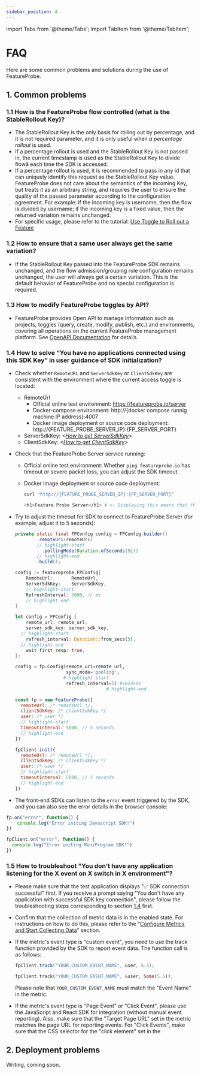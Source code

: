 ```yaml
---
sidebar_position: 4
---
```


import Tabs from '@theme/Tabs';
import TabItem from '@theme/TabItem';

# FAQ

Here are some common problems and solutions during the use of FeatureProbe.

## 1. Common problems
### 1.1 How is the FeatureProbe flow controlled (what is the StableRollout Key)?

- The StableRollout Key is the only basis for rolling out by percentage, and it is not required parameter, and it is only useful when *a percentage rollout* is used.
- If a percentage rollout is used and the StableRollout Key is not passed in, the current timestamp is used as the StableRollout Key to divide flowå each time the SDK is accessed.
- If a percentage rollout is used, it is recommended to pass in any id that can uniquely identify this request as the StableRollout Key value. FeatureProbe does not care about the semantics of the incoming Key, but treats it as an arbitrary string, and requires the user to ensure the quality of the passed parameter according to the configuration agreement. For example: if the incoming key is username, then the flow is divided by username; if the incoming key is a fixed value, then the returned variation remains unchanged.
- For specific usage, please refer to the tutorial: [Use Toggle to Roll out a Feature](/tutorials/rollout_tutorial/)

### 1.2 How to ensure that a same user always get the same variation?

- If the StableRollout Key passed into the FeatureProbe SDK remains unchanged, and the flow admission/grouping rule configuration remains unchanged, the user will always get a certain variation. This is the default behavior of FeatureProbe and no special configuration is required.

### 1.3 How to modify FeatureProbe toggles by API?

- FeatureProbe provides Open API to manage information such as projects, toggles (query, create, modify, publish, etc.) and environments, covering all operations on the current FeatureProbe management platform. See [OpenAPI Documentation](https://featureprobe.io/api-docs) for details.

### 1.4 How to solve “You have no applications connected using this SDK Key” in user guidance of SDK initialization?

- Check whether `RemoteURL` and `ServerSdkKey` or `ClientSdkKey` are consistent with the environment where the current access toggle is located:

  - RemoteUrl
    - Official online test environment: https://featureprobe.io/server
    - Docker-compose environment: http://{docker compose runnig machine IP address}:4007
    - Docker image deployment or source code deployment: http://{FEATURE_PROBE_SERVER_IP}:{FP_SERVER_PORT}
  - ServerSdkKey: *<[How to get ServerSdkKey](/tutorials/backend_custom_attribute#编写代码)>*
  - ClientSdkKey: *<[How to get ClientSdkKey](/tutorials/backend_custom_attribute#控制前端程序)>*

- Check that the FeatureProbe Server service running:

  - Official online test environment: Whether `ping featureprobe.io` has timeout or severe packet loss, you can adjust the SDK timeout.

  - Docker image deployment or source code deployment:

    ```bash
    curl "http://{FEATURE_PROBE_SERVER_IP}:{FP_SERVER_PORT}"
    
    <h1>Feature Probe Server</h1> # <- Displaying this means that the service is normal
    ```

- Try to adjust the timeout for SDK to connect to FeatureProbe Server (for example, adjust it to 5 seconds):

  <Tabs groupId="language">
     <TabItem value="java" label="Java" default>

  ~~~java  title="src/main/java/com/featureprobe/sdk/example/FeatureProbeDemo.java"
  private static final FPConfig config = FPConfig.builder()
          .remoteUri(remoteUri)
          // highlight-start
    		.pollingMode(Duration.ofSeconds(5L))
          // highlight-end
          .build();
  ~~~
  
    </TabItem>
    <TabItem value="golang" label="Go">
  
  ~~~go title="example/main.go"
  config := featureprobe.FPConfig{
      RemoteUrl:       RemoteUrl,
      ServerSdkKey:    ServerSdkKey,
      // highlight-start
      RefreshInterval: 5000, // ms
      // highlight-end
  }
  ~~~

  </TabItem>
  <TabItem value="rust" label="Rust">
  
  ~~~rust title="examples/demo.rs"
  let config = FPConfig {
      remote_url: remote_url,
      server_sdk_key: server_sdk_key,
    // highlight-start
      refresh_interval: Duration::from_secs(5),
    // highlight-end
      wait_first_resp: true,
  };
  ~~~
  
  </TabItem>
  <TabItem value="python" label="Python">
  
  ~~~python title="demo.py"
  config = fp.Config(remote_uri=remote_url,
                     sync_mode='pooling',
                    # highlight-start
                     refresh_interval=5) #seconds
   									# highlight-end
  ~~~
  
  </TabItem>
  <TabItem value="JavaScript" label="JavaScript">
  
  ~~~js title="demo.js"
  const fp = new FeatureProbe({
    remoteUrl: /* remoteUrl */,
    clientSdkKey: /* clientSdkKey */
    user: /* user */
    // highlight-start
    timeoutInterval: 5000, // 5 seconds
    // highlight-end
  })
  ~~~
  
  </TabItem>
   <TabItem value="MiniProgram" label="MiniProgram">
  
  ~~~js title="demo.js"
  fpClient.init({
    remoteUrl: /* remoteUrl */,
    clientSdkKey: /* clientSdkKey */
    user: /* user */
    // highlight-start
    timeoutInterval: 5000, // 5 seconds
    // highlight-end
  })
  ~~~
  
  </TabItem>
  </Tabs>


- The front-end SDKs can listen to the `error` event triggered by the SDK, and you can also see the error details in the browser console:

<Tabs groupId="language">
<TabItem value="JavaScript" label="JavaScript">

  ~~~js title="demo.js"
  fp.on("error", function() {
      console.log("Error initing Javascript SDK!")
  })
  ~~~

</TabItem>

<TabItem value="MiniProgram" label="MiniProgram">

  ~~~js title="demo.js"
  fpClient.on("error", function() {
    console.log("Error initing MiniProgram SDK!")
  })
  ~~~

</TabItem>
</Tabs>



### 1.5 How to troubleshoot "You don't have any application listening for the X event on X switch in X environment"?

- Please make sure that the test application displays "✅ SDK connection successful" first. If you receive a prompt saying "You don't have any application with successful SDK key connection", please follow the troubleshooting steps corresponding to section  [1.4](/introduction/faq#14-接入引导提示-您没有此-sdk-密钥连接成功的应用程序-该如何排查) first.

- Confirm that the collection of metric data is in the enabled state. For instructions on how to do this, please refer to the "[Configure Metrics and Start Collecting Data](/tutorials/analysis#%E9%85%8D%E7%BD%AE%E6%8C%87%E6%A0%87%E5%B9%B6%E5%BC%80%E5%A7%8B%E6%94%B6%E9%9B%86%E6%95%B0%E6%8D%AE)" section.

- If the metric's event type is "custom event", you need to use the track function provided by the SDK to report event data. The function call is as follows:

  <Tabs groupId="language">
     <TabItem value="java" label="Java" default>

  ~~~java  title="src/main/java/com/featureprobe/sdk/example/FeatureProbeDemo.java"
  fpClient.track("YOUR_CUSTOM_EVENT_NAME", user, 5.5);
  ~~~

    </TabItem>

     <TabItem value="rust" label="Rust">

  ~~~rust title="examples/demo.rs"
  fpClient.track("YOUR_CUSTOM_EVENT_NAME", &user, Some(5.5));
  ~~~

    </TabItem>

  </Tabs>

  Please note that `YOUR_CUSTOM_EVENT_NAME` must match the "Event Name" in the metric.

- If the metric's event type is "Page Event" or "Click Event", please use the JavaScript and React SDK for integration (without manual event reporting). Also, make sure that the "Target Page URL" set in the metric matches the page URL for reporting events. For "Click Events", make sure that the CSS selector for the "click element" set in the


## 


## 2. Deployment problems

Writing, coming soon.

